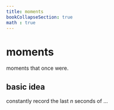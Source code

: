```yaml
---
title: moments
bookCollapseSection: true
math : true
---
```


# moments

moments that once were.

## basic idea

constantly record the last $n$ seconds of ...